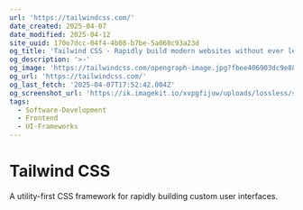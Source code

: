 ```yaml
---
url: 'https://tailwindcss.com/'
date_created: 2025-04-07
date_modified: 2025-04-12
site_uuid: 170e7dcc-04f4-4b08-b7be-5a060c93a23d
og_title: 'Tailwind CSS - Rapidly build modern websites without ever leaving your HTML.'
og_description: '>-'
og_image: 'https://tailwindcss.com/opengraph-image.jpg?fbee406903dc9e88'
og_url: 'https://tailwindcss.com/'
og_last_fetch: '2025-04-07T17:52:42.004Z'
og_screenshot_url: 'https://ik.imagekit.io/xvpgfijuw/uploads/lossless/screenshots/20250605_Tailwind_og_screenshot.jpeg'
tags:
  - Software-Development
  - Frontend
  - UI-Frameworks
---
```


# Tailwind CSS

A utility-first CSS framework for rapidly building custom user interfaces.